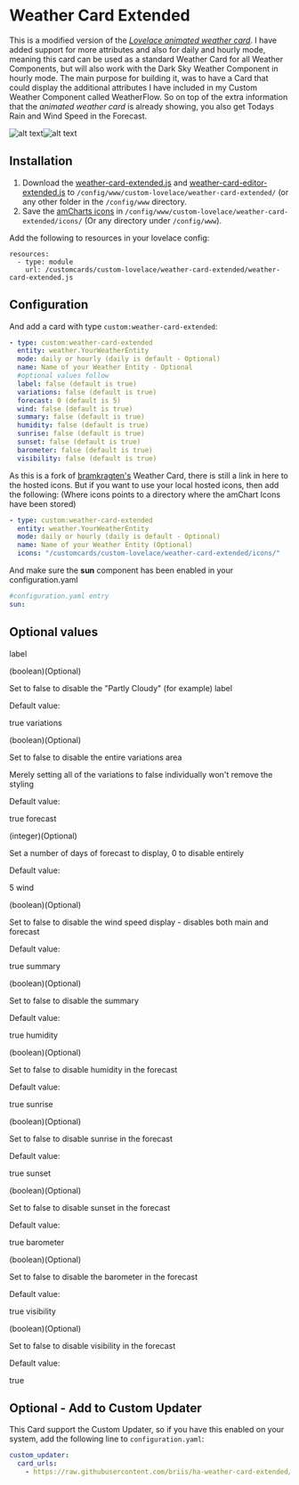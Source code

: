 # Weather Card Extended

This is a modified version of the [*Lovelace animated weather card*](https://github.com/bramkragten/custom-ui/tree/master/weather-card). I have added support for more attributes and also for daily and hourly mode, meaning this card can be used as a standard Weather Card for all Weather Components, but will also work with the Dark Sky Weather Component in hourly mode.
The main purpose for building it, was to have a Card that could display the additional attributes I have included in my Custom Weather Component called WeatherFlow. So on top of the extra information that the *animated weather card* is already showing, you also get Todays Rain and Wind Speed in the Forecast.

![alt text](https://github.com/briis/ha-weather-card-extended/blob/master/images/weather-card-extended-dark.png "Weather Card Extended Dark")![alt text](https://github.com/briis/ha-weather-card-extended/blob/master/images/weather-card-extended-light.png "Weather Card Extended Light")

## Installation
1. Download the [weather-card-extended.js](https://raw.githubusercontent.com/briis/ha-weather-card-extended/master/weather-card-extended.js) and [weather-card-editor-extended.js](https://raw.githubusercontent.com/briis/ha-weather-card-extended/master/weather-card-editor-extended.js) to `/config/www/custom-lovelace/weather-card-extended/` (or any other folder in the `/config/www` directory.
2. Save the [amCharts icons](https://www.amcharts.com/free-animated-svg-weather-icons/) in `/config/www/custom-lovelace/weather-card-extended/icons/` (Or any directory under `/config/www`).

Add the following to resources in your lovelace config:

```  
resources:
  - type: module
    url: /customcards/custom-lovelace/weather-card-extended/weather-card-extended.js
```
## Configuration
And add a card with type `custom:weather-card-extended`:
```yaml
- type: custom:weather-card-extended
  entity: weather.YourWeatherEntity
  mode: daily or hourly (daily is default - Optional)
  name: Name of your Weather Entity - Optional
  #optional values follow
  label: false (default is true)
  variations: false (default is true)
  forecast: 0 (default is 5)
  wind: false (default is true)
  summary: false (default is true)
  humidity: false (default is true)
  sunrise: false (default is true)
  sunset: false (default is true)
  barometer: false (default is true)
  visibility: false (default is true)
```
As this is a fork of [bramkragten's](https://github.com/bramkragten) Weather Card, there is still a link in here to the hosted icons. But if you want to use your local hosted icons, then add the following: (Where icons points to a directory where the amChart Icons have been stored)
```yaml
- type: custom:weather-card-extended
  entity: weather.YourWeatherEntity
  mode: daily or hourly (daily is default - Optional)
  name: Name of your Weather Entity (Optional)
  icons: "/customcards/custom-lovelace/weather-card-extended/icons/"
```
And make sure the **sun** component has been enabled in your configuration.yaml
```yaml
#configuration.yaml entry
sun:
```
## Optional values
label

  (boolean)(Optional)

  Set to false to disable the "Partly Cloudy" (for example) label

  Default value:

  true
variations

  (boolean)(Optional)

  Set to false to disable the entire variations area
  
  Merely setting all of the variations to false individually won't remove the styling
  
  Default value:
  
  true
forecast

  (integer)(Optional)
  
  Set a number of days of forecast to display, 0 to disable entirely
  
  Default value:
  
  5
wind
  
  (boolean)(Optional)
  
  Set to false to disable the wind speed display - disables both main and forecast
  
  Default value:
  
  true
summary
  
  (boolean)(Optional)
  
  Set to false to disable the summary
  
  Default value:
  
  true
humidity
  
  (boolean)(Optional)
  
  Set to false to disable humidity in the forecast
  
  Default value:
  
  true
sunrise
  
  (boolean)(Optional)
  
  Set to false to disable sunrise in the forecast
  
  Default value: 
  
  true
sunset
  
  (boolean)(Optional)
  
  Set to false to disable sunset in the forecast
  
  Default value:
  
  true
barometer
  
  (boolean)(Optional)
  
  Set to false to disable the barometer in the forecast
  
  Default value:
  
  true
visibility
  
  (boolean)(Optional)
  
  Set to false to disable visibility in the forecast
  
  Default value:
  
  true
## Optional - Add to Custom Updater
This Card support the Custom Updater, so if you have this enabled on your system, add the following line to `configuration.yaml`:
```yaml
custom_updater:
  card_urls:
    - https://raw.githubusercontent.com/briis/ha-weather-card-extended/master/custom_cards.json
```
